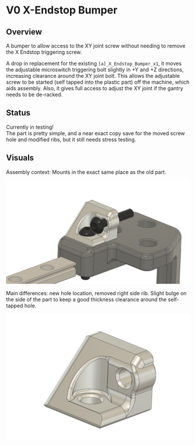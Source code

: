 # V0 X-Endstop Bumper

## Overview

A bumper to allow access to the XY joint screw without needing to remove the X Endstop triggering screw.

A drop in replacement for the existing `[a]_X_Endstop_Bumper_x1`, it moves the adjustable microswitch triggering bolt slightly in +Y and +Z directions, increasing clearance around the XY joint bolt.
This allows the adjustable screw to be started (self tapped into the plastic part) off the machine, which aids assembly.  Also, it gives full access to adjust the XY joint if the gantry needs to be de-racked.

## Status

Currently in testing!  
The part is pretty simple, and a near exact copy save for the moved screw hole and modified ribs, but it still needs stress testing.

## Visuals

Assembly context: Mounts in the exact same place as the old part.

![in context](images/in-sitio.png)

Main differences: new hole location, removed right side rib.  Slight bulge on the side of the part to keep a good thickness clearance around the self-tapped hole.

![just the part](images/isolated.png)